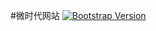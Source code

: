#微时代网站
[![Bootstrap Version](https://badge.fury.io/rb/bootstrap-sass.svg)](http://badge.fury.io/rb/bootstrap-sass)


